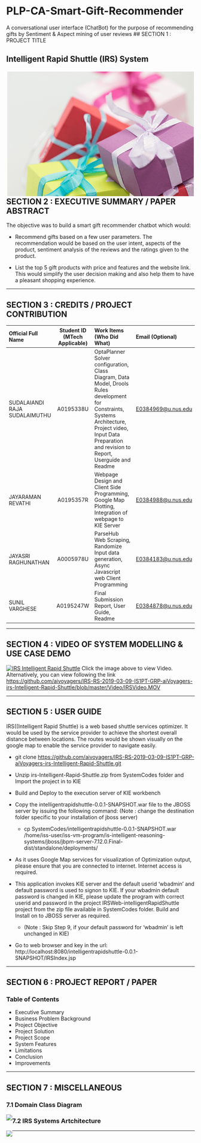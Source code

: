 # PLP-CA-Smart-Gift-Recommender
A conversational user interface (ChatBot) for the purpose of recommending gifts by Sentiment &amp; Aspect mining of user reviews
﻿## SECTION 1 : PROJECT TITLE
## Intelligent Rapid Shuttle (IRS) System


<img src="images/gift.png"
     style="float: left; margin-right: 0px;" /> 
<!---
<img src="SystemCodes/static/IRS-Vehicle.png"
     style="float: left; margin-right: 0px;" width="400" /> <img src="SystemCodes/static/IRS-Systems-Architecture.png"
     style="float: left; margin-right: 0px;" width="400" />
-->
## SECTION 2 : EXECUTIVE SUMMARY / PAPER ABSTRACT
The objective was to build a smart gift recommender chatbot which would:

+ Recommend gifts based on a few user parameters. The recommendation would be based on the user intent, aspects of the product, sentiment analysis of the reviews and the ratings given to the product.

+ List the top 5 gift products with price and features and the website link.
This would simplify the user decision making and also help them to have a pleasant shopping experience.


---
## SECTION 3 : CREDITS / PROJECT CONTRIBUTION

| Official Full Name  | Student ID (MTech Applicable)  | Work Items (Who Did What) | Email (Optional) |
| :------------ |:---------------:| :-----| :-----|
| SUDALAIANDI RAJA SUDALAIMUTHU | A0195338U |OptaPlanner Solver configuration, Class Diagram, Data Model, Drools Rules development for Constraints, Systems Architecture, Project video, Input Data Preparation and revision to Report, Userguide and Readme | E0384969@u.nus.edu |
| JAYARAMAN REVATHI | A0195357R | Webpage Design and Client Side Programming, Google Map Plotting, Integration of webpage to KIE Server | E0384988@u.nus.edu |
| JAYASRI RAGHUNATHAN | A0005978U | ParseHub Web Scraping, Randomize Input data generation, Async Javascript web Client Programming | E0384183@u.nus.edu |
| SUNIL VARGHESE | A0195247W | Final Submission Report, User Guide, Readme  | E0384878@u.nus.edu |


---
## SECTION 4 : VIDEO OF SYSTEM MODELLING & USE CASE DEMO
[![IRS Intelligent Rapid Shuttle](SystemCodes/static/IRS-Output.jpg)](https://youtu.be/W3MZEjSZb8A "IRS Shuttle Service")
Click the image above to view Video. Alternatively, you can view following the link https://github.com/aivoyagers/IRS-RS-2019-03-09-IS1PT-GRP-aiVoyagers-irs-Intelligent-Rapid-Shuttle/blob/master/Video/IRSVideo.MOV

---
## SECTION 5 : USER GUIDE
IRS((Intelligent Rapid Shuttle) is a web based shuttle services optimizer. It would be used by the service provider to achieve the shortest overall distance between locations. The routes would be shown visually on the google map to enable the service provider to navigate easily. 

+	git clone https://github.com/aivoyagers/IRS-RS-2019-03-09-IS1PT-GRP-aiVoyagers-irs-Intelligent-Rapid-Shuttle.git
+	Unzip irs-Intelligent-Rapid-Shuttle.zip from SystemCodes folder and Import the project in to KIE
+	Build and Deploy to the execution server of KIE workbench
+	Copy the intelligentrapidshuttle-0.0.1-SNAPSHOT.war file to the JBOSS server by issuing the following command: (Note : change the destination folder specific to your installation of jboss server)
	+ cp SystemCodes/intelligentrapidshuttle-0.0.1-SNAPSHOT.war /home/iss-user/iss-vm-program/is-intelligent-reasoning-systems/jboss/jbpm-server-7.12.0.Final-dist/standalone/deployments/

+	As it uses Google Map services for visualization of Optimization output, please ensure that you are connected to internet. Internet access is required. 
+	This application invokes KIE server and the default userid ‘wbadmin’ and default password is used to signon to KIE. If your wbadmin default password is changed in KIE, please update the program with correct userid and password in the project IRSWeb-intelligentRapidShuttle project from the zip file available in SystemCodes folder. Build and Install on to JBOSS server as required.
	+ (Note : Skip Step 9, if your default password for ‘wbadmin’ is left unchanged in KIE) 
+	Go to web browser and key in the url: 
http://localhost:8080/intelligentrapidshuttle-0.0.1-SNAPSHOT/IRSIndex.jsp
 
---
## SECTION 6 : PROJECT REPORT / PAPER
### Table of Contents

* Executive Summary
* Business Problem Background
* Project Objective
* Project Solution
* Project Scope
* System Features
* Limitations
* Conclusion
* Improvements



---
## SECTION 7 : MISCELLANEOUS

### 7.1 Domain Class Diagram  
<img src="SystemCodes/static/IRS-Class-Diagram.png"
     style="float: left; margin-right: 0px;" /> 

### 7.2 IRS Systems Artchitecture  
<img src="SystemCodes/static/IRS-Systems-Architecture.png"
     style="float: left; margin-right: 0px;" /> 

---
